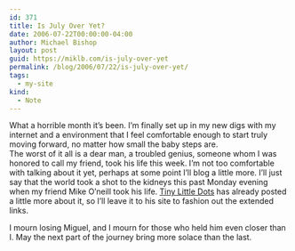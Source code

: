 ```yaml
---
id: 371
title: Is July Over Yet?
date: 2006-07-22T00:00:00-04:00
author: Michael Bishop
layout: post
guid: https://miklb.com/is-july-over-yet
permalink: /blog/2006/07/22/is-july-over-yet/
tags:
  - my-site
kind:
  - Note
---
```

<p>What a horrible month it’s been.  I’m finally set up in my new digs with my internet and a environment that I feel comfortable enough to start truly moving forward, no matter how small the baby steps are.<br />
The worst of it all is a dear man, a troubled genius, someone whom I was honored to call my friend, took his life this week.  I’m not too comfortable with talking about it yet, perhaps at some point I’ll blog a little more.  I’ll just say that the world took a shot to the kidneys this past Monday evening when my friend Mike O’neill took his life.
<a href="http://tinylittledots.com/wordpress/?p=725">Tiny Little Dots</a> has already posted a little more about it, so I’ll leave it to his site to fashion out the extended links.</p>

<p>I mourn losing Miguel, and I mourn for those who held him even closer than I.  May the next part of the journey bring more solace than the last.</p>